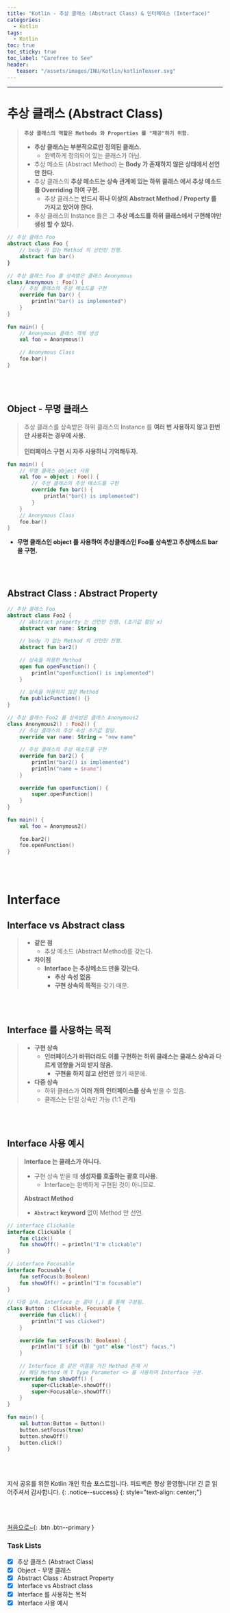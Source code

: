```yaml
---
title: "Kotlin - 추상 클래스 (Abstract Class) & 인터페이스 (Interface)"
categories:
  - Kotlin
tags:
  - Kotlin
toc: true
toc_sticky: true
toc_label: "Carefree to See"
header:
   teaser: "/assets/images/INU/Kotlin/kotlinTeaser.svg"
---
```

<!-- Created by Chae Seung Min - CarefreeLife
Visit my Programming blog: https://carefreelife98.github.io --> 
---

# 추상 클래스 (Abstract Class)
> **`추상 클래스의 역할은 Methods 와 Properties 를 "제공"하기 위함.`**
> - **추상 클래스는 부분적으로만 정의된 클래스.**
>   - 완벽하게 정의되어 있는 클래스가 아님.
> - 추상 메소드 (Abstract Method) 는 **Body 가 존재하지 않은 상태에서 선언만 한다.**
> - 추상 클래스의 **추상 메소드는 상속 관계에 있는 하위 클래스 에서 추상 메소드를 Overriding 하여 구현.**
>   - 추상 클래스는 **반드시 하나 이상의 Abstract Method / Property 를 가지고 있어야 한다.**
> - 추상 클래스의 Instance 들은 그 **추상 메소드를 하위 클래스에서 구현해야만 생성 할 수 있다.**

```kotlin
// 추상 클래스 Foo
abstract class Foo {  
    // body 가 없는 Method 의 선언만 진행.  
    abstract fun bar()  
}  
  
// 추상 클래스 Foo 를 상속받은 클래스 Anonymous
class Anonymous : Foo() {    
    // 추상 클래스의 추상 메소드를 구현  
    override fun bar() {  
        println("bar() is implemented")  
    }  
}  
  
fun main() {  
    // Anonymous 클래스 객체 생성  
    val foo = Anonymous()  
  
    // Anonymous Class  
    foo.bar()  
}
```

<br><br>

## Object - 무명 클래스
> 추상 클래스를 상속받은 하위 클래스의 Instance 를 **여러 번 사용하지 않고 한번만 사용하는 경우에 사용.** <br><br>
> **인터페이스 구현 시 자주 사용하니 기억해두자.**

```kotlin
fun main() {  
    // 무명 클래스 object 사용
    val foo = object : Foo() {  
        // 추상 클래스의 추상 메소드를 구현  
        override fun bar() {  
            println("bar() is implemented")  
        }  
    }  
    // Anonymous Class  
    foo.bar()  
}
```
- **무명 클래스인 object 를 사용하여 추상클래스인 Foo를 상속받고 추상메소드 bar 을 구현.**

<br><br>

## Abstract Class : Abstract Property
```kotlin
// 추상 클래스 Foo
abstract class Foo2 {  
    // abstract property 는 선언만 진행. (초기값 할당 x)    
    abstract var name: String  
  
    // body 가 없는 Method 의 선언만 진행.  
    abstract fun bar2()  
  
    // 상속을 허용한 Method
    open fun openFunction() {  
	    println("openFunction() is implemented")  
	}
  
    // 상속을 허용하지 않은 Method    
    fun publicFunction() {}  
}  
  
// 추상 클래스 Foo2 를 상속받은 클래스 Anonymous2
class Anonymous2() : Foo2() {  
    // 추상 클래스의 추상 속성 초기값 할당.  
    override var name: String = "new name"  
  
    // 추상 클래스의 추상 메소드를 구현  
    override fun bar2() {  
        println("bar2() is implemented")  
        println("name = $name")  
    }  
	
	override fun openFunction() {  
	    super.openFunction()  
	}
}  
  
fun main() {  
    val foo = Anonymous2()  
    
    foo.bar2()  
    foo.openFunction()
}
```

<br><br>

# Interface
## Interface vs Abstract class
> - **같은 점**
>   - 추상 메소드 (Abstract Method)를 갖는다.
> - **차이점**
>   - **Interface 는 추상메소드 만을 갖는다.**
>     - **추상 속성 없음**
>     - **구현 상속의 목적**을 갖기 때문.

<br><br>

## Interface 를 사용하는 목적
> - **구현 상속**
>   - **인터페이스가 바뀌더라도 이를 구현하는 하위 클래스는 클래스 상속과 다르게 영향을 거의 받지 않음.**
>     - **구현을 하지 않고 선언만** 했기 때문에.
> - **다중 상속**
>   - 하위 클래스가 **여러 개의 인터페이스를 상속** 받을 수 있음.
>   - 클래스는 단일 상속만 가능 (1:1 관계)

<br><br>

## Interface 사용 예시
> **Interface 는 클래스가 아니다.**
> - 구현 상속 받을 때 **생성자를 호출하는 괄호 미사용.**
>   - Interface는 완벽하게 구현된 것이 아니므로.
>
> **Abstract Method**
> - **`Abstract` keyword** 없이 Method 만 선언.

```kotlin  
// interface Clickable  
interface Clickable {  
    fun click()  
    fun showOff() = println("I'm clickable")  
}  
  
// interface Focusable  
interface Focusable {  
    fun setFocus(b:Boolean)  
    fun showOff() = println("I'm focusable")  
}  
  
// 다중 상속. Interface 는 콤마 (,) 를 통해 구분됨.  
class Button : Clickable, Focusable {  
    override fun click() {  
        println("I was clicked")  
    }  
  
    override fun setFocus(b: Boolean) {  
        println("I ${if (b) "got" else "lost"} focus.")  
    }  
  
    // Interface 중 같은 이름을 가진 Method 존재 시
    // 해당 Method 에 T Type Parameter <> 를 사용하여 Interface 구분.
    override fun showOff() {  
        super<Clickable>.showOff()  
        super<Focusable>.showOff()  
    }  
}  
  
fun main() {  
    val button:Button = Button()  
    button.setFocus(true)  
    button.showOff()  
    button.click()  
}
```

<br><br>

지식 공유를 위한 Kotlin 개인 학습 포스트입니다.
피드백은 항상 환영합니다!
긴 글 읽어주셔서 감사합니다.
{: .notice--success}
{: style="text-align: center;"}

<br><br>

[처음으로~](#){: .btn .btn--primary }

### Task Lists

>

- [x] 추상 클래스 (Abstract Class)
- [x] Object - 무명 클래스
- [x] Abstract Class : Abstract Property
- [x] Interface vs Abstract class
- [x] Interface 를 사용하는 목적
- [x] Interface 사용 예시
